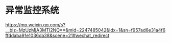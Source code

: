 # 异常监控系统





https://mp.weixin.qq.com/s?__biz=MzUzMjA3MTI2NQ==&mid=2247485042&idx=1&sn=f957ad6e31a4f6ffddaba91e1036da38&scene=21#wechat_redirect